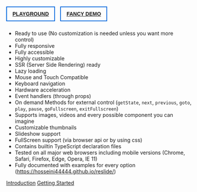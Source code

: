 <a href="#/Playground"
style="display: inline-block; padding: 10px 15px; border: 2px solid #06d; margin: 0 10px 10px 0;
font-family: sans-serif; font-weight: bold;">PLAYGROUND</a>
<a href="#/Fancy%20Demo"
style="display: inline-block; padding: 10px 15px; border: 2px solid #06d; font-family: sans-serif; font-weight: bold;">
FANCY DEMO</a>

- Ready to use (No customization is needed unless you want more control)
- Fully responsive
- Fully accessible
- Highly customizable
- SSR (Server Side Rendering) ready
- Lazy loading
- Mouse and Touch Compatible
- Keyboard navigation
- Hardware acceleration
- Event handlers (through props)
- On demand Methods for external control (`getState`, `next`, `previous`, `goto`, `play`, `pause`, `goFullscreen`, `exitFullscreen`)
- Supports images, videos and every possible component you can imagine
- Customizable thumbnails
- Slideshow support
- FullScreen support (via browser api or by using css)
- Contains builtin TypeScript declaration files
- Tested on all major web browsers including mobile versions (Chrome, Safari, Firefox, Edge, Opera, IE 11)
- Fully documented with examples for every option (https://hosseini44444.github.io/reslide/)

<a class="previous-section" href="#/Introduction">Introduction</a>
<a class="next-section" href="#/Documentation/Getting%20Started">Getting Started</a>
